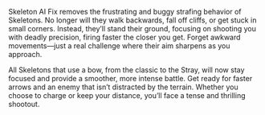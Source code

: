 Skeleton AI Fix removes the frustrating and buggy strafing behavior of Skeletons. No longer will they walk backwards, fall off cliffs, or get stuck in small corners. Instead, they’ll stand their ground, focusing on shooting you with deadly precision, firing faster the closer you get. Forget awkward movements—just a real challenge where their aim sharpens as you approach.

All Skeletons that use a bow, from the classic to the Stray, will now stay focused and provide a smoother, more intense battle. Get ready for faster arrows and an enemy that isn’t distracted by the terrain. Whether you choose to charge or keep your distance, you’ll face a tense and thrilling shootout.